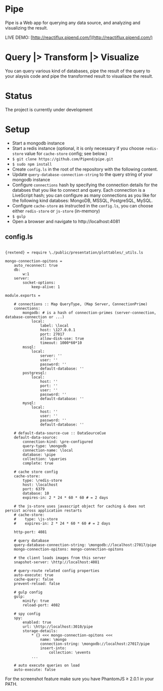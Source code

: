 # Pipe

Pipe is a Web app for querying any data source, and analyzing and visualizing the result.

LIVE DEMO: [http://reactiflux.pipend.com/](http://reactiflux.pipend.com/)

# Query |> Transform |> Visualize

You can query various kind of databases, pipe the result of the query to your alaysis code and pipe the transformed result to visualiaze the result.

# Status
The project is currently under development

# Setup
* Start a mongodb instance
* Start a redis instance (optional, it is only necessary if you choose `redis-store` value for `cache-store` config; see below.)
* `$ git clone https://github.com/Pipend/pipe.git`
* `$ sudo npm install`
* Create `config.ls` in the root of the repository with the following content.
* Update `query-database-connection-string` to the query string of your mongodb instance
* Configure `connections` hash by specifying the connection details for the databses that you like to connect and query. Each connection is a LiveScript hash; you can configure as many connections as you like for the following kind  databses: MongoDB, MSSQL, PostgreSQL, MySQL.
* Configure `cache-store` as instructed in the `config.ls`, you can choose either `redis-store` or `js-store` (in-memory)
* `$ gulp`
* Open a browser and navigate to http://localhost:4081

## config.ls
```livescript

{rextend} = require \./public/presentation/plottables/_utils.ls

mongo-connection-opitons = 
    auto_reconnect: true
    db:
        w:1
    server:
        socket-options:
            keep-alive: 1

module.exports =
    
    # connections :: Map QueryType, (Map Server, ConnectionPrime)
    connections:
        mongodb: # is a hash of connection-primes (server-connection, database-connection or ...) 
            local:
                label: \local
                host: \127.0.0.1
                port: 27017            
                allow-disk-use: true
                timeout: 1000*60*10
        mssql: 
            local:
                server: ''
                user: ''
                password: ''
                default-database: ''
        postgresql:
            local:
                host: ''
                port: ''
                user: ''
                password: ''
                default-database: ''
        mysql:
            local:
                host: ''
                user: ''
                password: ''
                default-database: ''
    
    # default-data-source-cue :: DataSourceCue
    default-data-source:
        connection-kind: \pre-configured
        query-type: \mongodb
        connection-name: \local
        database: \pipe
        collection: \queries
        complete: true
    
    # cache store config
    cache-store:
        type: \redis-store
        host: \localhost
        port: 6379
        database: 10
        expires-in: 2 * 24 * 60 * 60 # = 2 days
    
    # the js-store uses javascript object for caching & does not persist across application restarts
    # cache-store:
    #    type: \js-store
    #    expires-in: 2 * 24 * 60 * 60 # = 2 days

    http-port: 4081
    
    # query database
    query-database-connection-string: \mongodb://localhost:27017/pipe
    mongo-connection-opitons: mongo-connection-opitons

    # the client loads images from this server
    snapshot-server: \http://localhost:4081

    # query-route related config properties
    auto-execute: true
    cache-query: false
    prevent-reload: false

    # gulp config
    gulp:
        minify: true        
        reload-port: 4082

    # spy config
    spy:
        enabled: true
        url: \http://localhost:3010/pipe
        storage-details:
            * {} <<< mongo-connection-opitons <<< 
                name: \mongo
                connection-string: \mongodb://localhost:27017/pipe
                insert-into:
                    collection: \events
            ...

    # auto execute queries on load
    auto-execute: false

```

For the screenshot feature make sure you have PhantomJS ≥ 2.0.1 in your PATH.
